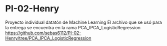 # PI-02-Henry
Proyecto individual datatón de Machine Learning
El archivo que se usó para la entrega se encuentra en la rama PCA_IPCA_LogisticRegression   
https://github.com/sebas6112/PI-02-Henry/tree/PCA_IPCA_LogisticRegression
